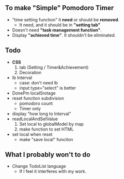 To make "Simple" Pomodoro Timer
--
- "time setting function" it **need** or should be **removed**.
    - It need, and it should be in **"setting tab"**
- Doesn't need **"task management function"**.
- Display **"achieved time"**. It shouldn't be eliminated. 

Todo
--
- **CSS**
    1. tab (Setting / Timer&Achievement)
    1. Decoration
- lb Interval
    - case: don't need lb
    - input type="select" is better
- DonePm localSrotage
- reset function subdivision
    - pomodoro count
    - Timer only
- display "how long to Interval"
- readLocalAndSetValue
    1. Set local to globalModel by map
    1. make function to set HTML
- set local when reset
    - make "save local" funciton

What I probably won't to do
--
- Change TodoList language
    - If I feel it interferes with my work.